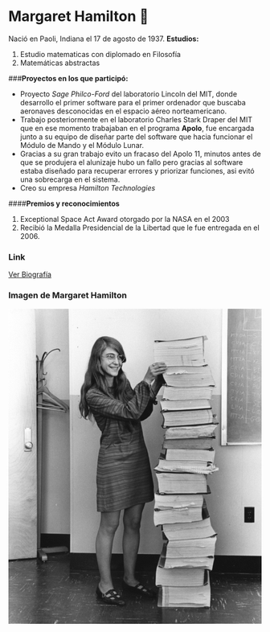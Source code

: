 # Margaret Hamilton :rocket:
Nació en Paoli, Indiana el 17 de agosto de 1937.
**Estudios:**
1. Estudio matematicas con diplomado en Filosofía
2. Matemáticas abstractas
 
 ###**Proyectos en los que participó:**
 - Proyecto _Sage_ _Philco-Ford_ del laboratorio Lincoln del MIT, donde desarrollo el primer software para el primer ordenador que buscaba aeronaves desconocidas en el espacio aéreo norteamericano.
 - Trabajo posteriormente en el laboratorio Charles Stark Draper del MIT que en ese momento trabajaban en el programa **Apolo**, fue encargada junto a su equipo de diseñar parte del software que hacia funcionar el Módulo de Mando y el Módulo Lunar.
 - Gracias a su gran trabajo evito un fracaso del Apolo 11, minutos antes de que se produjera el alunizaje hubo un fallo pero gracias al software estaba diseñado para recuperar errores y priorizar funciones, asi evitó una sobrecarga en el sistema.
 - Creo su empresa _Hamilton Technologies_

####**Premios y reconocimientos**
1. Exceptional Space Act Award otorgado por la NASA en el 2003 
2. Recibió la Medalla Presidencial de la Libertad que le fue entregada en el 2006.








### Link
[Ver Biografía](https://eldiariofeminista.info/2020/08/21/margaret-hamilton-la-primera-ingeniera-de-software-de-la-nasa-que-hizo-posible-la-llegada-del-hombre-a-la-luna/)

### Imagen de Margaret Hamilton
![alt text](https://github.com/angelesrey/superHeroinas/blob/main/margaretH.gif "Margaret Hamilton con su codigo")

